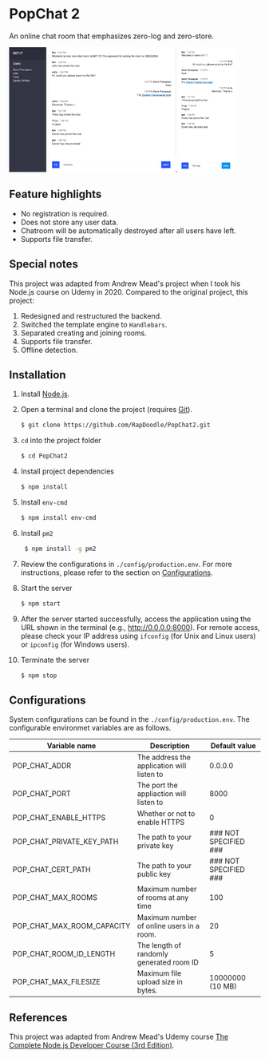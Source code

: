 # PopChat 2

An online chat room that emphasizes zero-log and zero-store.

<img src=".github/01.jpg?raw=true" height="250">
<img src=".github/02.jpg?raw=true" height="250">

## Feature highlights

- No registration is required.
- Does not store any user data.
- Chatroom will be automatically destroyed after all users have left.
- Supports file transfer.

## Special notes

This project was adapted from Andrew Mead's project when I took his Node.js course on Udemy in 2020. Compared to the original project, this project:

1. Redesigned and restructured the backend.
2. Switched the template engine to `Handlebars`.
3. Separated creating and joining rooms.
4. Supports file transfer.
5. Offline detection.

## Installation

1. Install [Node.js](https://nodejs.org).
2. Open a terminal and clone the project (requires [Git](https://git-scm.com/)).

    ```bash
    $ git clone https://github.com/RapDoodle/PopChat2.git
    ```

3. `cd` into the project folder

    ```bash
    $ cd PopChat2
    ```
   
4. Install project dependencies

    ```bash
    $ npm install
    ```

5. Install `env-cmd`

    ```bash
    $ npm install env-cmd
    ```

6. Install `pm2`
   
   ```bash
    $ npm install -g pm2
    ```

7. Review the configurations in `./config/production.env`. For more instructions, please refer to the section on [Configurations](#configurations).

7. Start the server

    ```bash
    $ npm start
    ```

8. After the server started successfully, access the application using the URL shown in the terminal (e.g., http://0.0.0.0:8000). For remote access, please check your IP address using `ifconfig` (for Unix and Linux users) or `ipconfig` (for Windows users).

9. Terminate the server

    ```bash
    $ npm stop
    ```

## Configurations

System configurations can be found in the `./config/production.env`. The configurable environmet variables are as follows.

|Variable name|Description|Default value|
|-|-|-|
|POP_CHAT_ADDR|The address the application will listen to|0.0.0.0|
|POP_CHAT_PORT|The port the appliaction will listen to|8000|
|POP_CHAT_ENABLE_HTTPS|Whether or not to enable HTTPS|0|
|POP_CHAT_PRIVATE_KEY_PATH|The path to your private key|### NOT SPECIFIED ###|
|POP_CHAT_CERT_PATH|The path to your public key|### NOT SPECIFIED ###|
|POP_CHAT_MAX_ROOMS|Maximum number of rooms at any time|100|
|POP_CHAT_MAX_ROOM_CAPACITY|Maximum number of online users in a room.|20|
|POP_CHAT_ROOM_ID_LENGTH|The length of randomly generated room ID|5|
|POP_CHAT_MAX_FILESIZE|Maximum file upload size in bytes.|10000000 (10 MB)|

## References

This project was adapted from Andrew Mead's Udemy course [The Complete Node.js Developer Course (3rd Edition)](https://www.udemy.com/course/the-complete-nodejs-developer-course-2/).